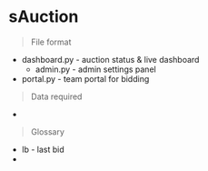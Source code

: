 # sAuction

> File format

- dashboard.py - auction status & live dashboard
  - admin.py - admin settings panel
- portal.py - team portal for bidding

> Data required

- 

> Glossary

- lb - last bid
- 